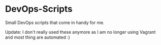 # DevOps-Scripts
Small DevOps scripts that come in handy for me.

Update: I don't really used these anymore as I am no longer using Vagrant and most thing are automated :)
